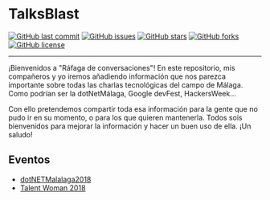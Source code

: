 # TalksBlast

[![GitHub last commit](https://img.shields.io/github/last-commit/KamiKeys/TalksBlast.svg)]()
[![GitHub issues](https://img.shields.io/github/issues/KamiKeys/TalksBlast.svg)]()
[![GitHub stars](https://img.shields.io/github/stars/KamiKeys/TalksBlast.svg)]()
[![GitHub forks](https://img.shields.io/github/forks/KamiKeys/TalksBlast.svg)](https://github.com/KamiKeys/TalksBlast/network)
[![GitHub license](https://img.shields.io/github/license/KamiKeys/TalksBlast.svg)](LICENSE)  

---

¡Bienvenidos a "Ráfaga de conversaciones"! En este repositorio, mis compañeros y yo iremos añadiendo información que nos parezca importante sobre todas las charlas tecnológicas del campo de Málaga. Como podrían ser la dotNetMálaga, Google devFest, HackersWeek...  
  
Con ello pretendemos compartir toda esa información para la gente que no pudo ir en su momento, o para los que quieren mantenerla. Todos sois bienvenidos para mejorar la información y hacer un buen uso de ella. ¡Un saludo!

## Eventos
+ [dotNETMalalaga2018](./dotNetMalaga2018/dotNetMalaga2018.md)
+ [Talent Woman 2018](./talentwoman2018/tw2018.md)
